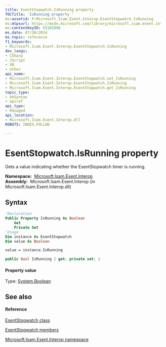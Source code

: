 ```yaml
---
title: EsentStopwatch.IsRunning property 
TOCTitle: 'IsRunning property '
ms:assetid: P:Microsoft.Isam.Esent.Interop.EsentStopwatch.IsRunning
ms:mtpsurl: https://msdn.microsoft.com/library/microsoft.isam.esent.interop.esentstopwatch.isrunning(v=EXCHG.10)
ms:contentKeyID: 55102998
ms.date: 07/30/2014
ms.topic: reference
f1_keywords:
- Microsoft.Isam.Esent.Interop.EsentStopwatch.IsRunning
dev_langs:
- CSharp
- JScript
- VB
- other
api_name: 
- Microsoft.Isam.Esent.Interop.EsentStopwatch.set_IsRunning
- Microsoft.Isam.Esent.Interop.EsentStopwatch.IsRunning
- Microsoft.Isam.Esent.Interop.EsentStopwatch.get_IsRunning
topic_type: 
- kbSyntax
- apiref
api_type: 
- Managed
api_location: 
- Microsoft.Isam.Esent.Interop.dll
ROBOTS: INDEX,FOLLOW

---
```


# EsentStopwatch.IsRunning property

Gets a value indicating whether the EsentStopwatch timer is running.

**Namespace:**  [Microsoft.Isam.Esent.Interop](hh596136\(v=exchg.10\).md)  
**Assembly:**  Microsoft.Isam.Esent.Interop (in Microsoft.Isam.Esent.Interop.dll)

## Syntax

``` vb
'Declaration
Public Property IsRunning As Boolean
    Get
    Private Set
'Usage
Dim instance As EsentStopwatch
Dim value As Boolean

value = instance.IsRunning
```

``` csharp
public bool IsRunning { get; private set; }
```

#### Property value

Type: [System.Boolean](https://docs.microsoft.com/dotnet/api/system.boolean?redirectedfrom=MSDN)  

## See also

#### Reference

[EsentStopwatch class](dn334867\(v=exchg.10\).md)

[EsentStopwatch members](dn334924\(v=exchg.10\).md)

[Microsoft.Isam.Esent.Interop namespace](hh596136\(v=exchg.10\).md)

